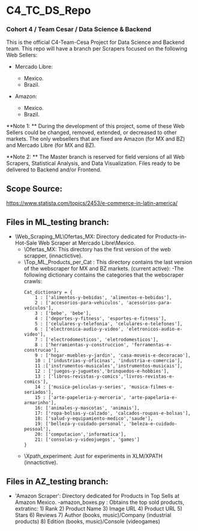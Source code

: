 # C4_TC_DS_Repo
### Cohort 4 / Team Cesar / Data Science & Backend

This is the official C4-Team-Cesa Project for Data Science  and Backend team.
This repo will have a branch per Scrapers focused on the following Web Sellers:

- Mercado Libre:

	- Mexico.
	- Brazil.

- Amazon:

	- Mexico.
	- Brazil.

**Note 1: ** During the development of this project, some of these Web Sellers could be changed, removed, extended, or decreased to other markets. The only websellers that are fixed are Amazon (for MX and BZ) and Mercado Libre (for MX and BZ).

**Note 2: ** The Master branch is reserved for field versions of all Web Scrapers, Statistical Analysis, and Data Visualization. Files ready to be delivered to Backend and/or Frontend.

## Scope Source:

https://www.statista.com/topics/2453/e-commerce-in-latin-america/

## Files in ML_testing branch:
- \Web_Scraping_ML\Ofertas_MX\: Directory dedicated for Products-in-Hot-Sale Web Scraper at Mercado Libre\Mexico.
	- \Ofertas_MX: This directory has the first version of the web scrapper, (innactictive).
	- \Top_ML_Products_per_Cat : This directory contains the last version of the webscraper for MX and BZ markets. (current active):
		-The following dictionary contains the categories that the webscraper crawls:
		```
		Cat_dictionary = {
		    1 : ['alimentos-y-bebidas', 'alimentos-e-bebidas'],
		    2 : ['accesorios-para-vehiculos', 'acessórios-para-veículos'],
		    3 : ['bebe', 'bebe'],
		    4 : ['deportes-y-fitness', 'esportes-e-fitness'],
		    5 : ['celulares-y-telefonia', 'celulares-e-telefones'],
		    6 : ['electronica-audio-y-video', 'eletronicos-audio-e-video'],
		    7 : ['electrodomesticos', 'eletrodomesticos'],
		    8 : ['herramientas-y-construccion', 'ferramentas-e-construcao'],
		    9 : ['hogar-muebles-y-jardin', 'casa-moveis-e-decoracao'],
		    10 : ['industrias-y-oficinas', 'industria-e-comercio'],
		    11 :['instrumentos-musicales','instrumentos-musicais'],
		    12 : ['juegos-y-juguetes','brinquedos-e-hobbies'],
		    13 : ['libros-revistas-y-comics','livros-revistas-e-comics'],
		    14 : ['musica-peliculas-y-series', 'musica-filmes-e-seriados'],
		    15 : ['arte-papeleria-y-merceria', 'arte-papelaria-e-armarinho'],
		    16: ['animales-y-mascotas', 'animais'],
		    17: ['ropa-bolsas-y-calzado', 'calcados-roupas-e-bolsas'],
		    18: ['salud-y-equipamiento-medico','saude'],
		    19: ['belleza-y-cuidado-personal', 'beleza-e-cuidado-pessoal'],
		    20: ['computacion','informatica'],
		    21: ['consolas-y-videojuegos', 'games']
		}
		```
	- \Xpath_experiment: Just for experiments in XLM/XPATH (innactictive).

## Files in AZ_testing branch:
- \'Amazon Scraper'\: Directory dedicated for Products in Top Sells at Amazon Mexico.
	-amazon_boxes.py : Obtains the top sold products, extratinc:
		1) Rank
		2) Product Name
		3) Image URL
		4) Product URL
		5) Stars
		6) Reviews
		7) Author (books, music)/Company (industrial products)
		8) Edition (books, music)/Console (videogames)
